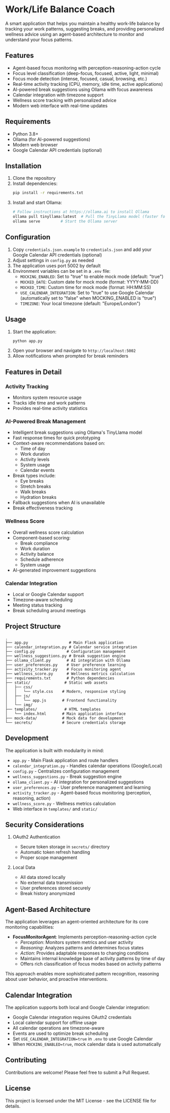 # Work/Life Balance Coach

A smart application that helps you maintain a healthy work-life balance by tracking your work patterns, suggesting breaks, and providing personalized wellness advice using an agent-based architecture to monitor and understand your focus patterns.

## Features

- Agent-based focus monitoring with perception-reasoning-action cycle
- Focus level classification (deep-focus, focused, active, light, minimal)
- Focus mode detection (intense, focused, casual, browsing, etc.)
- Real-time activity tracking (CPU, memory, idle time, active applications)
- AI-powered break suggestions using Ollama with focus awareness
- Calendar integration with timezone support
- Wellness score tracking with personalized advice
- Modern web interface with real-time updates

## Requirements

- Python 3.8+
- Ollama (for AI-powered suggestions)
- Modern web browser
- Google Calendar API credentials (optional)

## Installation

1. Clone the repository
2. Install dependencies:
   ```bash
   pip install -r requirements.txt
   ```
3. Install and start Ollama:
   ```bash
   # Follow instructions at https://ollama.ai to install Ollama
   ollama pull tinyllama:latest  # Pull the TinyLlama model (faster for prototyping)
   ollama serve         # Start the Ollama server
   ```

## Configuration

1. Copy `credentials.json.example` to `credentials.json` and add your Google Calendar API credentials (optional)
2. Adjust settings in `config.py` as needed
3. The application uses port 5002 by default
4. Environment variables can be set in a `.env` file:
   - `MOCKING_ENABLED`: Set to "true" to enable mock mode (default: "true")
   - `MOCKED_DATE`: Custom date for mock mode (format: YYYY-MM-DD)
   - `MOCKED_TIME`: Custom time for mock mode (format: HH:MM:SS)
   - `USE_CALENDAR_INTEGRATION`: Set to "true" to use Google Calendar (automatically set to "false" when MOCKING_ENABLED is "true")
   - `TIMEZONE`: Your local timezone (default: "Europe/London")

## Usage

1. Start the application:
   ```bash
   python app.py
   ```
2. Open your browser and navigate to `http://localhost:5002`
3. Allow notifications when prompted for break reminders

## Features in Detail

### Activity Tracking
- Monitors system resource usage
- Tracks idle time and work patterns
- Provides real-time activity statistics

### AI-Powered Break Management
- Intelligent break suggestions using Ollama's TinyLlama model
- Fast response times for quick prototyping
- Context-aware recommendations based on:
  - Time of day
  - Work duration
  - Activity levels
  - System usage
  - Calendar events
- Break types include:
  - Eye breaks
  - Stretch breaks
  - Walk breaks
  - Hydration breaks
- Fallback suggestions when AI is unavailable
- Break effectiveness tracking

### Wellness Score
- Overall wellness score calculation
- Component-based scoring:
  - Break compliance
  - Work duration
  - Activity balance
  - Schedule adherence
  - System usage
- AI-generated improvement suggestions

### Calendar Integration
- Local or Google Calendar support
- Timezone-aware scheduling
- Meeting status tracking
- Break scheduling around meetings

## Project Structure

```
.
├── app.py                  # Main Flask application
├── calendar_integration.py # Calendar service integration
├── config.py              # Configuration management
├── wellness_suggestions.py # Break suggestion engine
├── ollama_client.py       # AI integration with Ollama
├── user_preferences.py    # User preference learning
├── activity_tracker.py    # Focus monitoring agent
├── wellness_score.py      # Wellness metrics calculation
├── requirements.txt       # Python dependencies
├── static/               # Static web assets
│   ├── css/
│   │   └── style.css    # Modern, responsive styling
│   ├── js/
│   │   └── app.js       # Frontend functionality
│   └── img/
├── templates/            # HTML templates
│   └── index.html       # Main application interface
├── mock-data/           # Mock data for development
└── secrets/             # Secure credentials storage
```

## Development

The application is built with modularity in mind:

- `app.py` - Main Flask application and route handlers
- `calendar_integration.py` - Handles calendar operations (Google/Local)
- `config.py` - Centralizes configuration management
- `wellness_suggestions.py` - Break suggestion engine
- `ollama_client.py` - AI integration for personalized suggestions
- `user_preferences.py` - User preference management and learning
- `activity_tracker.py` - Agent-based focus monitoring (perception, reasoning, action)
- `wellness_score.py` - Wellness metrics calculation
- Web interface in `templates/` and `static/`

## Security Considerations

1. OAuth2 Authentication
   - Secure token storage in `secrets/` directory
   - Automatic token refresh handling
   - Proper scope management

2. Local Data
   - All data stored locally
   - No external data transmission
   - User preferences stored securely
   - Break history anonymized

## Agent-Based Architecture

The application leverages an agent-oriented architecture for its core monitoring capabilities:

- **FocusMonitorAgent**: Implements perception-reasoning-action cycle
  - *Perception*: Monitors system metrics and user activity
  - *Reasoning*: Analyzes patterns and determines focus states
  - *Action*: Provides adaptable responses to changing conditions
  - Maintains internal knowledge base of activity patterns by time of day
  - Offers rich classification of focus modes based on activity patterns

This approach enables more sophisticated pattern recognition, reasoning about user behavior, and proactive interventions.

## Calendar Integration

The application supports both local and Google Calendar integration:
- Google Calendar integration requires OAuth2 credentials
- Local calendar support for offline usage
- All calendar operations are timezone-aware
- Events are used to optimize break scheduling
- Set `USE_CALENDAR_INTEGRATION=true` in `.env` to use Google Calendar
- When `MOCKING_ENABLED=true`, mock calendar data is used automatically

## Contributing

Contributions are welcome! Please feel free to submit a Pull Request.

## License

This project is licensed under the MIT License - see the LICENSE file for details.

